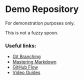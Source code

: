 # Demo Repository

For demonstration purposes only.

This is not a fuzzy spoon.

### Useful links:

* [Git Branching](http://pcottle.github.io/learnGitBranching/)
* [Mastering Markdown](https://guides.github.com/features/mastering-markdown/)
* [GitHub Flow](https://guides.github.com/introduction/flow/)
* [Video Guides](https://www.youtube.com/user/GitHubGuides)
